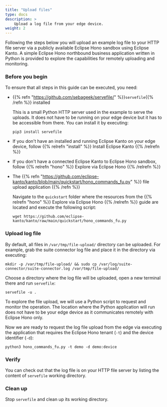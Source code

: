 ```yaml
---
title: "Upload files"
type: docs
description: >
    Upload a log file from your edge device.
weight: 2
---
```


Following the steps below you will upload an example log file to your HTTP file server
via a publicly available Eclipse Hono sandbox using Eclipse Kanto.
A simple Eclipse Hono northbound business application written in Python is
provided to explore the capabilities for remotely uploading and monitoring.

### Before you begin

To ensure that all steps in this guide can be executed, you need:

* {{% refn "https://github.com/sebageek/servefile/" %}}`servefile`{{% /refn %}} installed

  This is a small Python HTTP server used in the example to serve the uploads.
  It does not have to be running on your edge device but it has to be accessible from there.
  You can install it by executing:

  ```shell
  pip3 install servefile
  ```

* If you don't have an installed and running Eclipse Kanto on your edge device,
  follow {{% relrefn "install" %}} Install Eclipse Kanto {{% /relrefn %}}
* If you don't have a connected Eclipse Kanto to Eclipse Hono sandbox,
  follow {{% relrefn "hono" %}} Explore via Eclipse Hono {{% /relrefn %}}

* The {{% refn "https://github.com/eclipse-kanto/kanto/blob/main/quickstart/hono_commands_fu.py" %}} 
  file upload application {{% /refn %}}

  Navigate to the `quickstart` folder where the resources from the {{% relrefn "hono" %}} Explore via Eclipse Hono 
  {{% /relrefn %}} guide are located and execute the following script:
  
  ```shell
  wget https://github.com/eclipse-kanto/kanto/raw/main/quickstart/hono_commands_fu.py
  ```

### Upload log file

By default, all files in `/var/tmp/file-upload/` directory can be uploaded.
For example, grab the suite connector log file and place it in the directory via executing:

```shell
mkdir -p /var/tmp/file-upload/ && sudo cp /var/log/suite-connector/suite-connector.log /var/tmp/file-upload/
```

Choose a directory where the log file will be uploaded, open a new terminal there and run `servefile`:

```shell
servefile -u .
```

To explore the file upload, we will use a Python script to request and monitor the operation.
The location where the Python application will run does not have to be your edge device as it communicates remotely
with Eclipse Hono only.

Now we are ready to request the log file upload from the edge via executing the application
that requires the Eclipse Hono tenant (`-t`) and the device identifier (`-d`):

```shell
python3 hono_commands_fu.py -t demo -d demo:device
```

### Verify

You can check out that the log file is on your HTTP file server by listing the content of `servefile` working directory.

### Clean up

Stop `servefile` and clean up its working directory.
